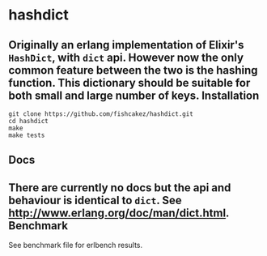 hashdict
=======
Originally an erlang implementation of Elixir's `HashDict`, with `dict` api.
However now the only common feature between the two is the hashing function.
This dictionary should be suitable for both small and large number of keys.
Installation
------------
```
git clone https://github.com/fishcakez/hashdict.git
cd hashdict
make
make tests
```
Docs
----
There are currently no docs but the api and behaviour is identical to `dict`.
See http://www.erlang.org/doc/man/dict.html.
Benchmark
---------
See benchmark file for erlbench results.
